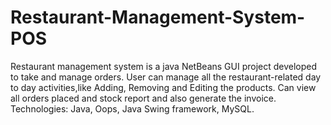 # Restaurant-Management-System-POS
Restaurant management system is a java NetBeans GUI project developed to take and manage orders. User can manage all the restaurant-related day to day activities,like Adding, Removing and Editing the products. Can view all orders placed and stock report and also generate the invoice. 
Technologies: Java, Oops, Java Swing framework, MySQL.
